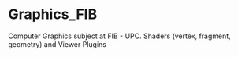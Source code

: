 # Graphics_FIB
Computer Graphics subject at FIB - UPC. Shaders (vertex, fragment, geometry) and Viewer Plugins
